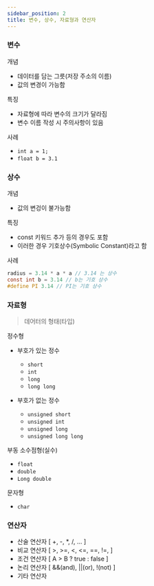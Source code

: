 ```yaml
---
sidebar_position: 2
title: 변수, 상수, 자료형과 연산자
---
```


### 변수

개념

- 데이터를 담는 그릇(저장 주소의 이름)
- 값의 변경이 가능함

특징

- 자료형에 따라 변수의 크기가 달라짐
- 변수 이름 작성 시 주의사항이 있음

사례

- `int a = 1;`
- `float b = 3.1`

### 상수

개념

- 값의 변겅이 불가능함

특징

- const 키워드 추가 등의 경우도 포함
- 이러한 경우 기호상수(Symbolic Constant)라고 함

사례

```c
radius = 3.14 * a * a // 3.14 는 상수
const int b = 3.14 // b는 기호 상수
#define PI 3.14 // PI는 기호 상수
```

### 자료형

> 데어터의 형태(타입)

정수형

- 부호가 있는 정수

  - `short`
  - `int`
  - `long`
  - `long long`

- 부호가 없는 정수

  - `unsigned short`
  - `unsigned int`
  - `unsigned long`
  - `unsigned long long`

부동 소수점형(실수)

- `float`
- `double`
- `Long double`

문자형

- `char`

### 연산자

- 산술 연산자 [ +, -, *, /, ... ]
- 비교 연산자 [ >, >=, <, <=, ==, !=, ]
- 조건 연산자 [ A > B ? true : false ]
- 논리 연산자 [ &&(and), ||(or), !(not) ]
- 기타 연산자

